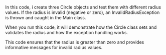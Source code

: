 In this code, i create three Circle objects and test them with different radius values. If the radius is invalid (negative or zero), an InvalidRadiusException is thrown and caught in the Main class.

When you run this code, it will demonstrate how the Circle class sets and validates the radius and how the exception handling works.

This code ensures that the radius is greater than zero and provides informative messages for invalid radius values.

